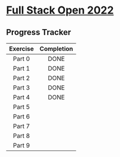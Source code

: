# [Full Stack Open 2022](https://fullstackopen.com/en/)

## Progress Tracker

| Exercise | Completion |
| :------: | :--------: |
|  Part 0  |    DONE    |
|  Part 1  |    DONE    |
|  Part 2  |    DONE    |
|  Part 3  |    DONE    |
|  Part 4  |    DONE    |
|  Part 5  |            |
|  Part 6  |            |
|  Part 7  |            |
|  Part 8  |            |
|  Part 9  |            |
